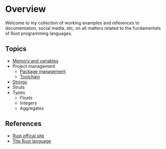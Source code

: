 # Overview

Welcome to my collection of working examples and references to documentation, social media, etc, on all matters related to the fundamentals of Rust programming languages.

## Topics

* [Memory and variables](./memory/doc.md)
* Project management
    * [Package management](./project/package.md)
    * [Toolchain](./project/tools.md)
* [Strings](./string/doc.md)
* Struts
* Types
    * Floats
    * Integers
    * Aggregates

## References

* [Rust offical site](https://www.rust-lang.org/)
* [The Rust language](https://doc.rust-lang.org/book/title-page.html)